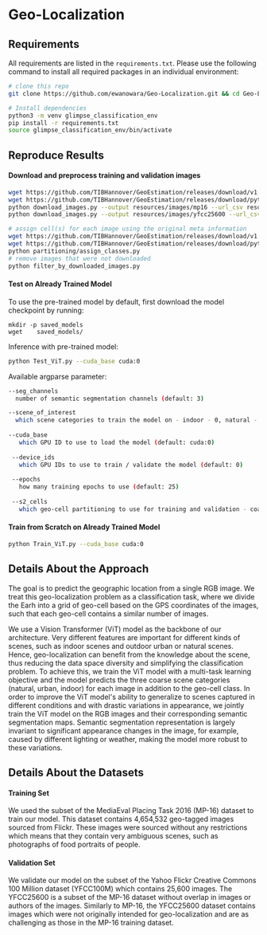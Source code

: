 # Geo-Localization

 
## Requirements
All requirements are listed in the `requirements.txt`. Please use the following command to install all required packages in an individual environment:

```bash
# clone this repo
git clone https://github.com/ewanowara/Geo-Localization.git && cd Geo-Localization

# Install dependencies
python3 -m venv glimpse_classification_env
pip install -r requirements.txt
source glimpse_classification_env/bin/activate 

```

## Reproduce Results

#### Download and preprocess training and validation images
```bash
wget https://github.com/TIBHannover/GeoEstimation/releases/download/v1.0/mp16_urls.csv -O resources/mp16_urls.csv
wget https://github.com/TIBHannover/GeoEstimation/releases/download/pytorch/yfcc25600_urls.csv -O resources/yfcc25600_urls.csv 
python download_images.py --output resources/images/mp16 --url_csv resources/mp16_urls.csv --shuffle
python download_images.py --output resources/images/yfcc25600 --url_csv resources/yfcc25600_urls.csv --shuffle --size_suffix ""

# assign cell(s) for each image using the original meta information
wget https://github.com/TIBHannover/GeoEstimation/releases/download/v1.0/mp16_places365.csv -O resources/mp16_places365.csv
wget https://github.com/TIBHannover/GeoEstimation/releases/download/pytorch/yfcc25600_places365.csv -O resources/yfcc25600_places365.csv
python partitioning/assign_classes.py
# remove images that were not downloaded 
python filter_by_downloaded_images.py
```

#### Test on Already Trained Model

To use the pre-trained model by default, first download the model checkpoint by running:

```
mkdir -p saved_models
wget    saved_models/
```

Inference with pre-trained model:

```bash
python Test_ViT.py --cuda_base cuda:0
```

Available argparse parameter:
```bash
--seg_channels
  number of semantic segmentation channels (default: 3)

--scene_of_interest
  which scene categories to train the model on - indoor - 0, natural - 1, urban - 2, all - 3 (default: 3)
  
--cuda_base 
   which GPU ID to use to load the model (default: cuda:0)
  
 --device_ids
   which GPU IDs to use to train / validate the model (default: 0)
 
 --epochs 
   how many training epochs to use (default: 25)
   
 --s2_cells 
   which geo-cell partitioning to use for training and validation - coarse (largest cells - 3298 total), middle (7202 total), fine (smallest cells 12893 total)
```

#### Train from Scratch on Already Trained Model

```bash
python Train_ViT.py --cuda_base cuda:0
```

## Details About the Approach
The goal is to predict the geographic location from a single RGB image. We treat this geo-localization problem as a classification task, where we divide the Earh into a grid of geo-cell based on the GPS coordinates of the images, such that each geo-cell contains a similar number of images. 

We use a Vision Transformer (ViT) model as the backbone of our architecture. Very different features are important for different kinds of scenes, such as indoor scenes and outdoor urban or natural scenes. Hence, geo-localization can benefit from the knowledge about the scene, thus reducing the data space diversity and simplifying the classification problem. To achieve this, we train the ViT model with a multi-task learning objective and the model predicts the three coarse scene categories (natural, urban, indoor) for each image in addition to the geo-cell class. In order to improve the ViT model's ability to generalize to scenes captured in different conditions and with drastic variations in appearance, we jointly train the ViT model on the RGB images and their corresponding semantic segmentation maps. Semantic segmentation representation is largely invariant to significant appearance changes in the image, for example, caused by different lighting or weather, making the model more robust to these variations.

## Details About the Datasets

#### Training Set
We used the subset of the MediaEval Placing Task 2016 (MP-16) dataset to train our model. This dataset contains 4,654,532 geo-tagged images sourced from Flickr. These images were sourced without any restrictions which means that they contain very ambiguous scenes, such as photographs of food portraits of people.

#### Validation Set
We validate our model on the subset of the Yahoo Flickr Creative Commons 100 Million dataset (YFCC100M) which contains 25,600 images. The YFCC25600 is a subset of the MP-16 dataset without overlap in images or authors of the images. Similarly to MP-16, the YFCC25600 dataset contains images which were not originally intended for geo-localization and are as challenging as those in the MP-16 training dataset. 


